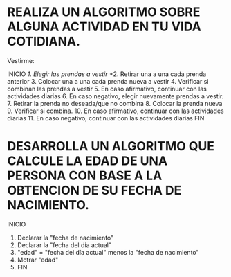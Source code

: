 # REALIZA UN ALGORITMO SOBRE ALGUNA ACTIVIDAD EN TU VIDA COTIDIANA.

Vestirme:

INICIO
*1. Elegir las prendas a vestir*
*2. Retirar una a una cada prenda anterior
3. Colocar una a una cada prenda nueva a vestir
4. Verificar si combinan las prendas a vestir
5. En caso afirmativo, continuar con las actividades diarias
6. En caso negativo, elegir nuevamente prendas a vestir.
7. Retirar la prenda no deseada/que no combina
8. Colocar la prenda nueva 
9. Verificar si combina. 
10. En caso afirmativo, continuar con las actividades diarias
11. En caso negativo, continuar con las actividades diarias
FIN


# DESARROLLA UN ALGORITMO QUE CALCULE LA EDAD DE UNA PERSONA CON BASE A LA OBTENCION DE SU FECHA DE NACIMIENTO.

INICIO
1. Declarar la "fecha de nacimiento"
2. Declarar la "fecha del día actual"
3. "edad" = "fecha del día actual" menos la "fecha de nacimiento"
4. Motrar "edad"
5. FIN

